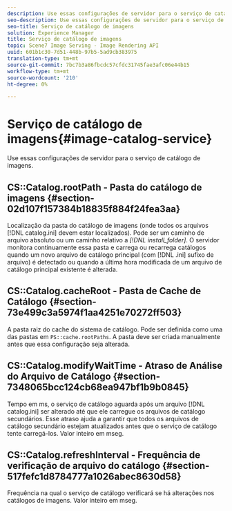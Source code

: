 ```yaml
---
description: Use essas configurações de servidor para o serviço de catálogo de imagens.
seo-description: Use essas configurações de servidor para o serviço de catálogo de imagens.
seo-title: Serviço de catálogo de imagens
solution: Experience Manager
title: Serviço de catálogo de imagens
topic: Scene7 Image Serving - Image Rendering API
uuid: 601b1c30-7d51-448b-97b5-5ad9cb383975
translation-type: tm+mt
source-git-commit: 7bc7b3a86fbcdc57cfdc31745fae3afc06e44b15
workflow-type: tm+mt
source-wordcount: '210'
ht-degree: 0%

---
```



# Serviço de catálogo de imagens{#image-catalog-service}

Use essas configurações de servidor para o serviço de catálogo de imagens.

## CS::Catalog.rootPath - Pasta do catálogo de imagens {#section-02d107f157384b18835f884f24fea3aa}

Localização da pasta do catálogo de imagens (onde todos os arquivos [!DNL catalog.ini] devem estar localizados). Pode ser um caminho de arquivo absoluto ou um caminho relativo a *[!DNL install_folder]*. O servidor monitora continuamente essa pasta e carrega ou recarrega catálogos quando um novo arquivo de catálogo principal (com [!DNL .ini] sufixo de arquivo) é detectado ou quando a última hora modificada de um arquivo de catálogo principal existente é alterada.

## CS::Catalog.cacheRoot - Pasta de Cache de Catálogo {#section-73e499c3a5974f1aa4251e70272ff503}

A pasta raiz do cache do sistema de catálogo. Pode ser definida como uma das pastas em `PS::cache.rootPaths`. A pasta deve ser criada manualmente antes que essa configuração seja alterada.

## CS::Catalog.modifyWaitTime - Atraso de Análise do Arquivo de Catálogo {#section-7348065bcc124cb68ea947bf1b9b0845}

Tempo em ms, o serviço de catálogo aguarda após um arquivo [!DNL catalog.ini] ser alterado até que ele carregue os arquivos de catálogo secundários. Esse atraso ajuda a garantir que todos os arquivos de catálogo secundário estejam atualizados antes que o serviço de catálogo tente carregá-los. Valor inteiro em mseg.

## CS::Catalog.refreshInterval - Frequência de verificação de arquivo do catálogo {#section-517fefc1d8784777a1026abec8630d58}

Frequência na qual o serviço de catálogo verificará se há alterações nos catálogos de imagens. Valor inteiro em mseg.
